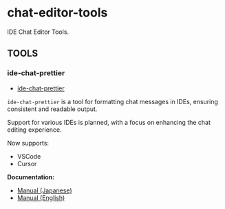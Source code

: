 # chat-editor-tools

IDE Chat Editor Tools.

## TOOLS

### ide-chat-prettier

- [ide-chat-prettier](./ide-chat-prettier)

`ide-chat-prettier` is a tool for formatting chat messages in IDEs, ensuring consistent and readable output.

Support for various IDEs is planned, with a focus on enhancing the chat editing experience.

Now supports:

- VSCode
- Cursor

**Documentation:**
- [Manual (Japanese)](./docs/ide-chat-prettier.ja.md)
- [Manual (English)](./docs/ide-chat-prettier.en.md)

